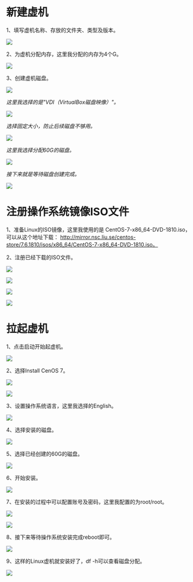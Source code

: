 # 新建虚机

1、填写虚机名称、存放的文件夹、类型及版本。

![](assets/20250320_020140_image.png)

2、为虚机分配内存，这里我分配的内存为4个G。

![](assets/20250320_020207_image.png)

3、创建虚机磁盘。

![](assets/20250320_020233_image.png)

*这里我选择的是"VDI（VirtualBox磁盘映像）"。*

![](assets/20250320_020406_image.png)

*选择固定大小，防止后续磁盘不够用。*

![](assets/20250320_020428_image.png)

*这里我选择分配60G的磁盘。*

![](assets/20250320_020450_image.png)

*接下来就是等待磁盘创建完成。*

![](assets/20250320_020516_image.png)

# 注册操作系统镜像ISO文件

1、准备Linux的ISO镜像，这里我使用的是 CentOS-7-x86_64-DVD-1810.iso，可以从这个地址下载：
http://mirror.nsc.liu.se/centos-store/7.6.1810/isos/x86_64/CentOS-7-x86_64-DVD-1810.iso。

2、注册已经下载的ISO文件。

![](assets/20250320_020601_image.png)

![](assets/20250320_020620_image.png)

![](assets/20250320_020650_image.png)

![](assets/20250320_020710_image.png)

# 拉起虚机

1、点击启动开始起虚机。

![](assets/20250320_020729_image.png)

2、选择Install CenOS 7。

![](assets/20250320_020756_image.png)

![](assets/20250320_020821_image.png)

3、设置操作系统语言，这里我选择的English。

![](assets/20250320_020841_image.png)

4、选择安装的磁盘。

![](assets/20250320_020908_image.png)

5、选择已经创建的60G的磁盘。

![](assets/20250320_020931_image.png)

6、开始安装。

![](assets/20250320_020951_image.png)

7、在安装的过程中可以配置账号及密码，这里我配置的为root/root。

![](assets/20250320_021016_image.png)

![](assets/20250320_021034_image.png)

8、接下来等待操作系统安装完成reboot即可。

![](assets/20250320_021100_image.png)

9、这样的Linux虚机就安装好了，df -h可以查看磁盘分配。

![](assets/20250320_021122_image.png)
